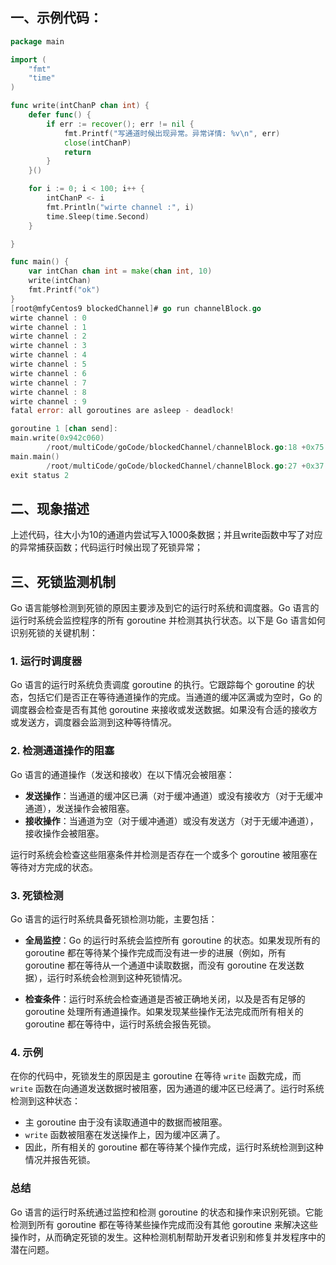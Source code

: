 ## **一、示例代码：**

```go
package main

import (
	"fmt"
	"time"
)

func write(intChanP chan int) {
	defer func() {
		if err := recover(); err != nil {
			fmt.Printf("写通道时候出现异常。异常详情: %v\n", err)
			close(intChanP)
			return
		}
	}()

	for i := 0; i < 100; i++ {
		intChanP <- i
		fmt.Println("wirte channel :", i)
		time.Sleep(time.Second)
	}

}

func main() {
	var intChan chan int = make(chan int, 10)
	write(intChan)
	fmt.Printf("ok")
}
[root@mfyCentos9 blockedChannel]# go run channelBlock.go 
wirte channel : 0
wirte channel : 1
wirte channel : 2
wirte channel : 3
wirte channel : 4
wirte channel : 5
wirte channel : 6
wirte channel : 7
wirte channel : 8
wirte channel : 9
fatal error: all goroutines are asleep - deadlock!

goroutine 1 [chan send]:
main.write(0x942c060)
        /root/multiCode/goCode/blockedChannel/channelBlock.go:18 +0x75
main.main()
        /root/multiCode/goCode/blockedChannel/channelBlock.go:27 +0x37
exit status 2
```

## 二、现象描述

上述代码，往大小为10的通道内尝试写入1000条数据；并且write函数中写了对应的异常捕获函数；代码运行时候出现了死锁异常；

## 三、死锁监测机制

Go 语言能够检测到死锁的原因主要涉及到它的运行时系统和调度器。Go 语言的运行时系统会监控程序的所有 goroutine 并检测其执行状态。以下是 Go 语言如何识别死锁的关键机制：

### 1. **运行时调度器**

Go 语言的运行时系统负责调度 goroutine 的执行。它跟踪每个 goroutine 的状态，包括它们是否正在等待通道操作的完成。当通道的缓冲区满或为空时，Go 的调度器会检查是否有其他 goroutine 来接收或发送数据。如果没有合适的接收方或发送方，调度器会监测到这种等待情况。

### 2. **检测通道操作的阻塞**

Go 语言的通道操作（发送和接收）在以下情况会被阻塞：

- **发送操作**：当通道的缓冲区已满（对于缓冲通道）或没有接收方（对于无缓冲通道），发送操作会被阻塞。
- **接收操作**：当通道为空（对于缓冲通道）或没有发送方（对于无缓冲通道），接收操作会被阻塞。

运行时系统会检查这些阻塞条件并检测是否存在一个或多个 goroutine 被阻塞在等待对方完成的状态。

### 3. **死锁检测**

Go 语言的运行时系统具备死锁检测功能，主要包括：

- **全局监控**：Go 的运行时系统会监控所有 goroutine 的状态。如果发现所有的 goroutine 都在等待某个操作完成而没有进一步的进展（例如，所有 goroutine 都在等待从一个通道中读取数据，而没有 goroutine 在发送数据），运行时系统会检测到这种死锁情况。
  
- **检查条件**：运行时系统会检查通道是否被正确地关闭，以及是否有足够的 goroutine 处理所有通道操作。如果发现某些操作无法完成而所有相关的 goroutine 都在等待中，运行时系统会报告死锁。

### 4. **示例**

在你的代码中，死锁发生的原因是主 goroutine 在等待 `write` 函数完成，而 `write` 函数在向通道发送数据时被阻塞，因为通道的缓冲区已经满了。运行时系统检测到这种状态：

- 主 goroutine 由于没有读取通道中的数据而被阻塞。
- `write` 函数被阻塞在发送操作上，因为缓冲区满了。
- 因此，所有相关的 goroutine 都在等待某个操作完成，运行时系统检测到这种情况并报告死锁。

### 总结

Go 语言的运行时系统通过监控和检测 goroutine 的状态和操作来识别死锁。它能检测到所有 goroutine 都在等待某些操作完成而没有其他 goroutine 来解决这些操作时，从而确定死锁的发生。这种检测机制帮助开发者识别和修复并发程序中的潜在问题。
